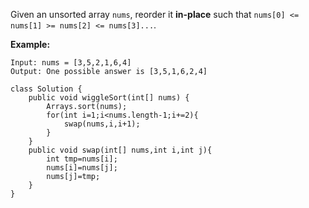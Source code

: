 Given an unsorted array `nums`, reorder it **in-place** such that `nums[0] <= nums[1] >= nums[2] <= nums[3]...`.

**Example:**

```
Input: nums = [3,5,2,1,6,4]
Output: One possible answer is [3,5,1,6,2,4]
```



```
class Solution {
    public void wiggleSort(int[] nums) {
        Arrays.sort(nums);
        for(int i=1;i<nums.length-1;i+=2){
            swap(nums,i,i+1);
        }
    }
    public void swap(int[] nums,int i,int j){
        int tmp=nums[i];
        nums[i]=nums[j];
        nums[j]=tmp;
    }
}
```

